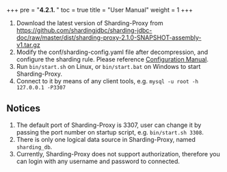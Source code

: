+++
pre = "<b>4.2.1. </b>"
toc = true
title = "User Manual"
weight = 1
+++

1. Download the latest version of Sharding-Proxy from https://github.com/shardingjdbc/sharding-jdbc-doc/raw/master/dist/sharding-proxy-2.1.0-SNAPSHOT-assembly-v1.tar.gz
1. Modify the conf/sharding-config.yaml file after decompression, and configure the sharding rule. Please reference [Configuration Manual](/manual/sharding-proxy/configuration/).
1. Run `bin/start.sh` on Linux, or `bin/start.bat` on Windows to start Sharding-Proxy.
1. Connect to it by means of any client tools, e.g. `mysql -u root -h 127.0.0.1 -P3307`

## Notices

1. The default port of Sharding-Proxy is 3307, user can change it by passing the port number on startup script, e.g. `bin/start.sh 3308`.
1. There is only one logical data source in Sharding-Proxy, named `sharding_db`.
1. Currently, Sharding-Proxy does not support authorization, therefore you can login with any username and password to connected.

